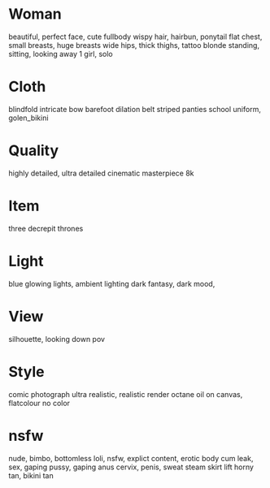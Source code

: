 # Woman
beautiful, perfect face, cute
fullbody
wispy hair, hairbun, ponytail
flat chest, small breasts, huge breasts
wide hips, thick thighs, 
tattoo
blonde
standing, sitting, looking away
1 girl, solo


# Cloth

blindfold
intricate bow
barefoot
dilation belt
striped panties
school uniform, golen_bikini

# Quality
highly detailed, ultra detailed
cinematic
masterpiece
8k

# Item
three decrepit thrones

# Light
blue glowing lights, ambient lighting
dark fantasy, dark mood, 

# View
silhouette,
looking down pov

# Style
comic
photograph
ultra realistic, realistic render octane
oil on canvas,
flatcolour
no color


# nsfw
nude, bimbo, bottomless
loli, 
nsfw, explict content, erotic body
cum leak, sex, gaping pussy, gaping anus
cervix, penis,
sweat steam
skirt lift
horny
tan, bikini tan